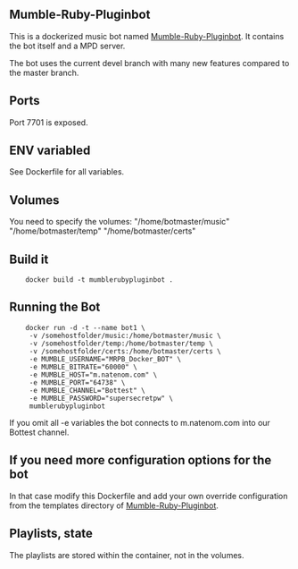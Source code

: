 ## Mumble-Ruby-Pluginbot
This is a dockerized music bot named [Mumble-Ruby-Pluginbot](https://github.com/dafoxia/mumble-ruby-pluginbot). It contains the bot itself and a MPD server.

The bot uses the current devel branch with many new features compared to the master branch.

## Ports
Port 7701 is exposed.

## ENV variabled
See Dockerfile for all variables.

## Volumes
You need to specify the volumes:
"/home/botmaster/music"
"/home/botmaster/temp"
"/home/botmaster/certs"

## Build it
```
    docker build -t mumblerubypluginbot .
```

## Running the Bot

```
    docker run -d -t --name bot1 \ 
     -v /somehostfolder/music:/home/botmaster/music \
     -v /somehostfolder/temp:/home/botmaster/temp \ 
     -v /somehostfolder/certs:/home/botmaster/certs \ 
     -e MUMBLE_USERNAME="MRPB_Docker_BOT" \ 
     -e MUMBLE_BITRATE="60000" \ 
     -e MUMBLE_HOST="m.natenom.com" \ 
     -e MUMBLE_PORT="64738" \ 
     -e MUMBLE_CHANNEL="Bottest" \ 
     -e MUMBLE_PASSWORD="supersecretpw" \ 
     mumblerubypluginbot
```

If you omit all -e variables the bot connects to m.natenom.com into our Bottest channel.

## If you need more configuration options for the bot
In that case modify this Dockerfile and add your own override configuration from the templates directory of [Mumble-Ruby-Pluginbot](https://github.com/dafoxia/mumble-ruby-pluginbot).

## Playlists, state
The playlists are stored within the container, not in the volumes.

